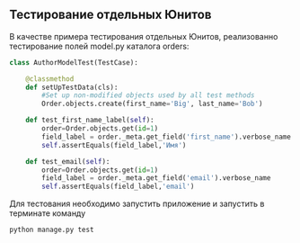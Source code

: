 
## Тестирование отдельных Юнитов

В качестве примера тестирования отдельных Юнитов, реализованно тестирование полей model.py каталога orders:


```python
class AuthorModelTest(TestCase):

    @classmethod
    def setUpTestData(cls):
        #Set up non-modified objects used by all test methods
        Order.objects.create(first_name='Big', last_name='Bob')

    def test_first_name_label(self):
        order=Order.objects.get(id=1)
        field_label = order._meta.get_field('first_name').verbose_name
        self.assertEquals(field_label,'Имя')

    def test_email(self):
        order=Order.objects.get(id=1)
        field_label = order._meta.get_field('email').verbose_name
        self.assertEquals(field_label,'email')
```

Для тестования необходимо запустить приложение и запустить в терминате команду

```
python manage.py test
```
